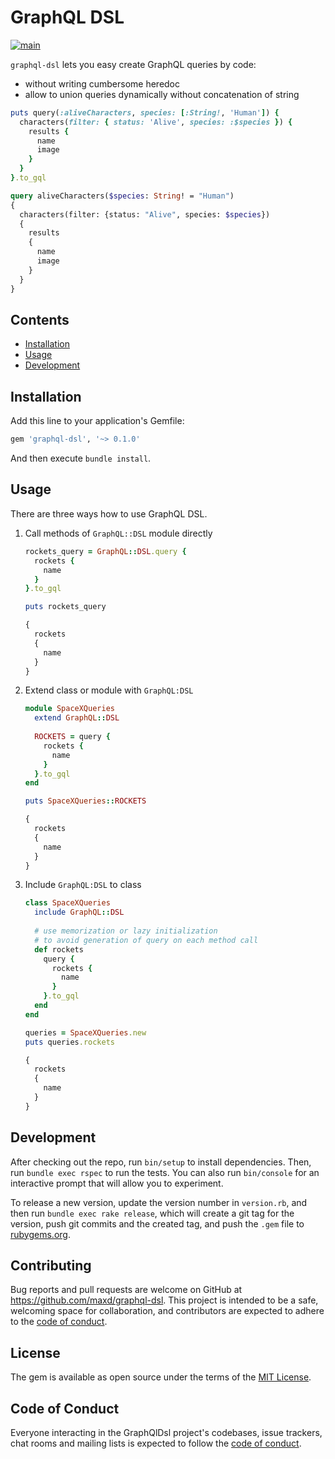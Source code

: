 # GraphQL DSL

[![main](https://github.com/maxd/graphql-dsl/actions/workflows/main.yml/badge.svg)](https://github.com/maxd/graphql-dsl/actions/workflows/main.yml)

`graphql-dsl` lets you easy create GraphQL queries by code:

* without writing cumbersome heredoc
* allow to union queries dynamically without concatenation of string

```ruby
puts query(:aliveCharacters, species: [:String!, 'Human']) {
  characters(filter: { status: 'Alive', species: :$species }) {
    results {
      name
      image
    }
  }
}.to_gql
```

```graphql
query aliveCharacters($species: String! = "Human")
{
  characters(filter: {status: "Alive", species: $species})
  {
    results
    {
      name
      image
    }
  }
}
```

## Contents

* [Installation](#installation)
* [Usage](#usage)
* [Development](#development)
 
## Installation

Add this line to your application's Gemfile:

```ruby
gem 'graphql-dsl', '~> 0.1.0'
```

And then execute `bundle install`.

## Usage

There are three ways how to use GraphQL DSL. 

1. Call methods of `GraphQL::DSL` module directly

    ```ruby
    rockets_query = GraphQL::DSL.query {
      rockets {
        name
      }
    }.to_gql
    
    puts rockets_query
    ```
    
    ```graphql
    {
      rockets
      {
        name
      }
    }
    ```

1. Extend class or module with `GraphQL:DSL`

    ```ruby
    module SpaceXQueries
      extend GraphQL::DSL
      
      ROCKETS = query {
        rockets {
          name
        }
      }.to_gql
    end
    
    puts SpaceXQueries::ROCKETS
    ```
    
    ```graphql
    {
      rockets
      {
        name
      }
    }
    ```

1. Include `GraphQL:DSL` to class

    ```ruby
    class SpaceXQueries
      include GraphQL::DSL
      
      # use memorization or lazy initialization 
      # to avoid generation of query on each method call 
      def rockets
        query {
          rockets {
            name
          }
        }.to_gql
      end
    end
    
    queries = SpaceXQueries.new
    puts queries.rockets
    ```
    
    ```graphql
    {
      rockets
      {
        name
      }
    }
    ```

## Development

After checking out the repo, run `bin/setup` to install dependencies. Then, run `bundle exec rspec` to run the tests. 
You can also run `bin/console` for an interactive prompt that will allow you to experiment.

To release a new version, update the version number in `version.rb`, and then run `bundle exec rake release`, 
which will create a git tag for the version, push git commits and the created tag, and push the `.gem` file to 
[rubygems.org](https://rubygems.org).

## Contributing

Bug reports and pull requests are welcome on GitHub at https://github.com/maxd/graphql-dsl. This project is intended 
to be a safe, welcoming space for collaboration, and contributors are expected to adhere to the 
[code of conduct](https://github.com/maxd/graphql-dsl/blob/master/CODE_OF_CONDUCT.md).

## License

The gem is available as open source under the terms of the [MIT License](https://opensource.org/licenses/MIT).

## Code of Conduct

Everyone interacting in the GraphQlDsl project's codebases, issue trackers, chat rooms and mailing lists is expected to 
follow the [code of conduct](https://github.com/maxd/graphql-dsl/blob/master/CODE_OF_CONDUCT.md).
